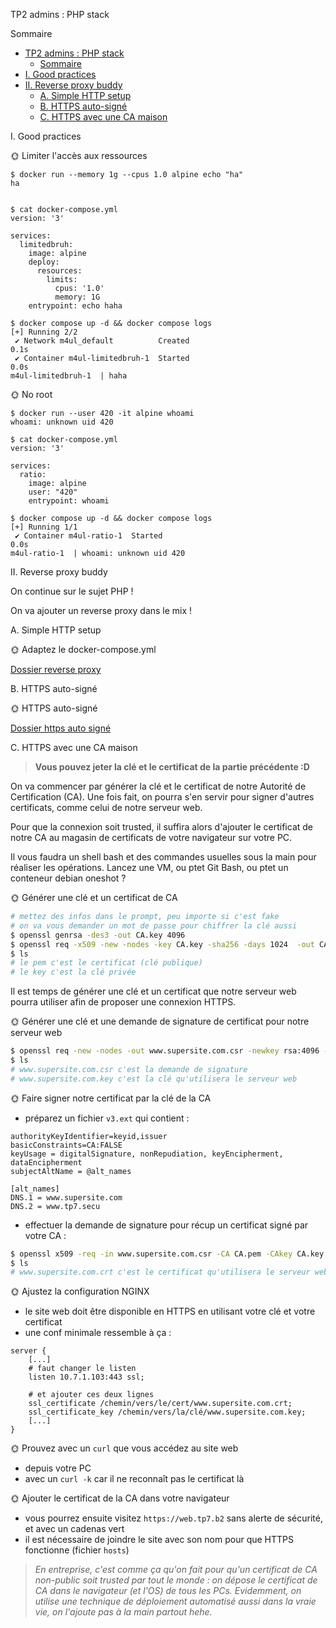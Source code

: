 TP2 admins : PHP stack

Sommaire

- [TP2 admins : PHP stack](#tp2-admins--php-stack)
  - [Sommaire](#sommaire)
- [I. Good practices](#i-good-practices)
- [II. Reverse proxy buddy](#ii-reverse-proxy-buddy)
  - [A. Simple HTTP setup](#a-simple-http-setup)
  - [B. HTTPS auto-signé](#b-https-auto-signé)
  - [C. HTTPS avec une CA maison](#c-https-avec-une-ca-maison)

I. Good practices

🌞 Limiter l'accès aux ressources

```
$ docker run --memory 1g --cpus 1.0 alpine echo "ha"
ha


$ cat docker-compose.yml 
version: '3'

services:
  limitedbruh:
    image: alpine 
    deploy:
      resources:
        limits:
          cpus: '1.0'
          memory: 1G
    entrypoint: echo haha

$ docker compose up -d && docker compose logs
[+] Running 2/2
 ✔ Network m4ul_default          Created                                                        0.1s 
 ✔ Container m4ul-limitedbruh-1  Started                                                        0.0s 
m4ul-limitedbruh-1  | haha
```

🌞 No root

```
$ docker run --user 420 -it alpine whoami
whoami: unknown uid 420

$ cat docker-compose.yml 
version: '3'

services:
  ratio:
    image: alpine
    user: "420"
    entrypoint: whoami

$ docker compose up -d && docker compose logs
[+] Running 1/1
 ✔ Container m4ul-ratio-1  Started                                                              0.0s 
m4ul-ratio-1  | whoami: unknown uid 420
```

II. Reverse proxy buddy

On continue sur le sujet PHP !

On va ajouter un reverse proxy dans le mix !

A. Simple HTTP setup

🌞 Adaptez le docker-compose.yml 

[Dossier reverse proxy](http/)

B. HTTPS auto-signé

🌞 HTTPS auto-signé

[Dossier https auto signé](https_auto/)

C. HTTPS avec une CA maison

> **Vous pouvez jeter la clé et le certificat de la partie précédente :D**

On va commencer par générer la clé et le certificat de notre Autorité de Certification (CA). Une fois fait, on pourra s'en servir pour signer d'autres certificats, comme celui de notre serveur web.

Pour que la connexion soit trusted, il suffira alors d'ajouter le certificat de notre CA au magasin de certificats de votre navigateur sur votre PC.

Il vous faudra un shell bash et des commandes usuelles sous la main pour réaliser les opérations. Lancez une VM, ou ptet Git Bash, ou ptet un conteneur debian oneshot ?

🌞 Générer une clé et un certificat de CA

```bash
# mettez des infos dans le prompt, peu importe si c'est fake
# on va vous demander un mot de passe pour chiffrer la clé aussi
$ openssl genrsa -des3 -out CA.key 4096
$ openssl req -x509 -new -nodes -key CA.key -sha256 -days 1024  -out CA.pem
$ ls
# le pem c'est le certificat (clé publique)
# le key c'est la clé privée
```

Il est temps de générer une clé et un certificat que notre serveur web pourra utiliser afin de proposer une connexion HTTPS.

🌞 Générer une clé et une demande de signature de certificat pour notre serveur web

```bash
$ openssl req -new -nodes -out www.supersite.com.csr -newkey rsa:4096 -keyout www.supersite.com.key
$ ls
# www.supersite.com.csr c'est la demande de signature
# www.supersite.com.key c'est la clé qu'utilisera le serveur web
```

🌞 Faire signer notre certificat par la clé de la CA

- préparez un fichier `v3.ext` qui contient :

```ext
authorityKeyIdentifier=keyid,issuer
basicConstraints=CA:FALSE
keyUsage = digitalSignature, nonRepudiation, keyEncipherment, dataEncipherment
subjectAltName = @alt_names

[alt_names]
DNS.1 = www.supersite.com
DNS.2 = www.tp7.secu
```

- effectuer la demande de signature pour récup un certificat signé par votre CA :

```bash
$ openssl x509 -req -in www.supersite.com.csr -CA CA.pem -CAkey CA.key -CAcreateserial -out www.supersite.com.crt -days 500 -sha256 -extfile v3.ext
$ ls
# www.supersite.com.crt c'est le certificat qu'utilisera le serveur web
```

🌞 Ajustez la configuration NGINX

- le site web doit être disponible en HTTPS en utilisant votre clé et votre certificat
- une conf minimale ressemble à ça :

```nginx
server {
    [...]
    # faut changer le listen
    listen 10.7.1.103:443 ssl;

    # et ajouter ces deux lignes
    ssl_certificate /chemin/vers/le/cert/www.supersite.com.crt;
    ssl_certificate_key /chemin/vers/la/clé/www.supersite.com.key;
    [...]
}
```

🌞 Prouvez avec un `curl` que vous accédez au site web

- depuis votre PC
- avec un `curl -k` car il ne reconnaît pas le certificat là

🌞 Ajouter le certificat de la CA dans votre navigateur

- vous pourrez ensuite visitez `https://web.tp7.b2` sans alerte de sécurité, et avec un cadenas vert
- il est nécessaire de joindre le site avec son nom pour que HTTPS fonctionne (fichier `hosts`)

> *En entreprise, c'est comme ça qu'on fait pour qu'un certificat de CA non-public soit trusted par tout le monde : on dépose le certificat de CA dans le navigateur (et l'OS) de tous les PCs. Evidemment, on utilise une technique de déploiement automatisé aussi dans la vraie vie, on l'ajoute pas à la main partout hehe.*
